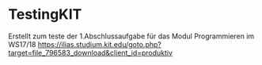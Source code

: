 # TestingKIT

Erstellt zum teste der 1.Abschlussaufgabe für das Modul Programmieren im WS17/18
https://ilias.studium.kit.edu/goto.php?target=file_796583_download&client_id=produktiv
